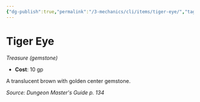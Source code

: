 ```yaml
---
{"dg-publish":true,"permalink":"/3-mechanics/cli/items/tiger-eye/","tags":["ttrpg-cli/compendium/src/5e/dmg","ttrpg-cli/item/gear/treasure-gemstone","ttrpg-cli/item/rarity/none"]}
---
```


# Tiger Eye
*Treasure (gemstone)*  


- **Cost**: 10 gp

A translucent brown with golden center gemstone.

*Source: Dungeon Master's Guide p. 134*